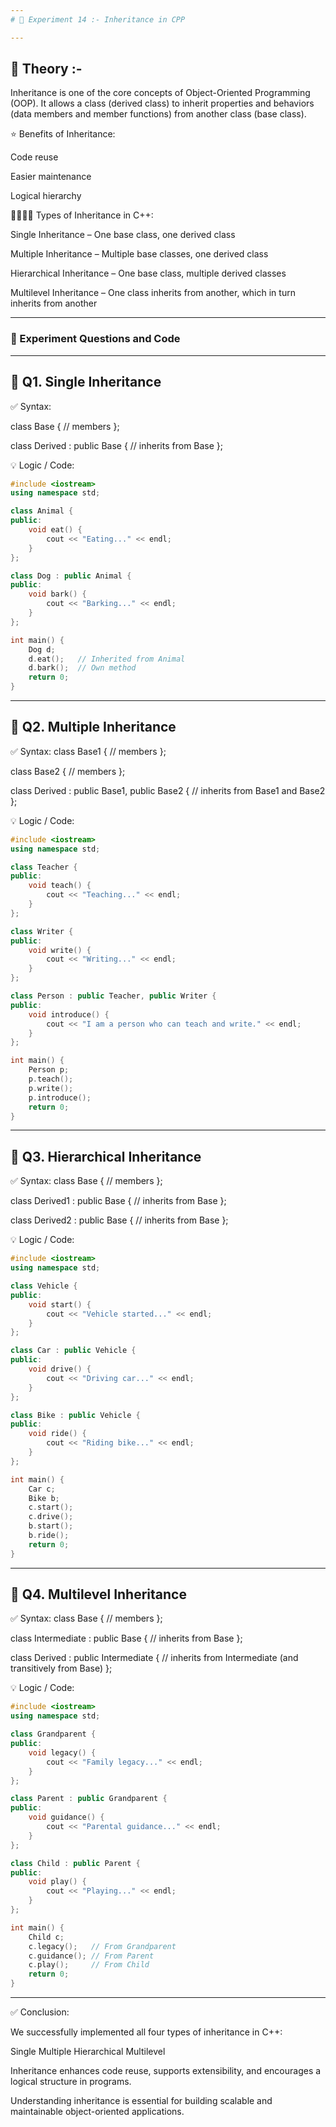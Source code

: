 ```yaml
---
# 🧪 Experiment 14 :- Inheritance in CPP

---
```


## 📖 Theory :-
Inheritance is one of the core concepts of Object-Oriented Programming (OOP). It allows a class (derived class) to inherit properties and behaviors (data members and member functions) from another class (base class).

⭐ Benefits of Inheritance:

Code reuse

Easier maintenance

Logical hierarchy

👨‍👩‍👧‍👦 Types of Inheritance in C++:

Single Inheritance – One base class, one derived class

Multiple Inheritance – Multiple base classes, one derived class

Hierarchical Inheritance – One base class, multiple derived classes

Multilevel Inheritance – One class inherits from another, which in turn inherits from another

---

### 📝 Experiment Questions and Code

---

## 🔹 Q1. Single Inheritance
✅ Syntax:

class Base {
    // members
};

class Derived : public Base {
    // inherits from Base
};

💡 Logic / Code:
```cpp
#include <iostream>
using namespace std;

class Animal {
public:
    void eat() {
        cout << "Eating..." << endl;
    }
};

class Dog : public Animal {
public:
    void bark() {
        cout << "Barking..." << endl;
    }
};

int main() {
    Dog d;
    d.eat();   // Inherited from Animal
    d.bark();  // Own method
    return 0;
}
```

---

## 🔹 Q2. Multiple Inheritance
✅ Syntax:
class Base1 {
    // members
};

class Base2 {
    // members
};

class Derived : public Base1, public Base2 {
    // inherits from Base1 and Base2
};

💡 Logic / Code:
```cpp
#include <iostream>
using namespace std;

class Teacher {
public:
    void teach() {
        cout << "Teaching..." << endl;
    }
};

class Writer {
public:
    void write() {
        cout << "Writing..." << endl;
    }
};

class Person : public Teacher, public Writer {
public:
    void introduce() {
        cout << "I am a person who can teach and write." << endl;
    }
};

int main() {
    Person p;
    p.teach();
    p.write();
    p.introduce();
    return 0;
}
```

---

## 🔹 Q3. Hierarchical Inheritance
✅ Syntax:
class Base {
    // members
};

class Derived1 : public Base {
    // inherits from Base
};

class Derived2 : public Base {
    // inherits from Base
};

💡 Logic / Code:
```cpp
#include <iostream>
using namespace std;

class Vehicle {
public:
    void start() {
        cout << "Vehicle started..." << endl;
    }
};

class Car : public Vehicle {
public:
    void drive() {
        cout << "Driving car..." << endl;
    }
};

class Bike : public Vehicle {
public:
    void ride() {
        cout << "Riding bike..." << endl;
    }
};

int main() {
    Car c;
    Bike b;
    c.start();
    c.drive();
    b.start();
    b.ride();
    return 0;
}
```

---

## 🔹 Q4. Multilevel Inheritance
✅ Syntax:
class Base {
    // members
};

class Intermediate : public Base {
    // inherits from Base
};

class Derived : public Intermediate {
    // inherits from Intermediate (and transitively from Base)
};

💡 Logic / Code:
```cpp
#include <iostream>
using namespace std;

class Grandparent {
public:
    void legacy() {
        cout << "Family legacy..." << endl;
    }
};

class Parent : public Grandparent {
public:
    void guidance() {
        cout << "Parental guidance..." << endl;
    }
};

class Child : public Parent {
public:
    void play() {
        cout << "Playing..." << endl;
    }
};

int main() {
    Child c;
    c.legacy();   // From Grandparent
    c.guidance(); // From Parent
    c.play();     // From Child
    return 0;
}
```

---

✅ Conclusion:

We successfully implemented all four types of inheritance in C++:

Single
Multiple
Hierarchical
Multilevel

Inheritance enhances code reuse, supports extensibility, and encourages a logical structure in programs.

Understanding inheritance is essential for building scalable and maintainable object-oriented applications.

